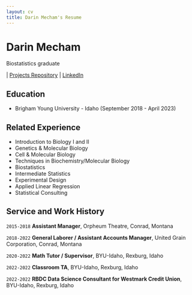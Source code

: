 ```yaml
---
layout: cv
title: Darin Mecham's Resume
---
```

# Darin Mecham
Biostatistics graduate 

<div id="webaddress">
| <a href="https://github.com/mechamdarin/mathochist/tree/master/Projects">Projects Repository</a>
| <a href="https://www.linkedin.com/in/darin-mecham/">LinkedIn</a>
</div>


## Education

* Brigham Young University - Idaho (September 2018 - April 2023)

## Related Experience

* Introduction to Biology I and II
* Genetics & Molecular Biology
* Cell & Molecular Biology
* Techniques in Biochemistry/Molecular Biology 
* Biostatistics
* Intermediate Statistics
* Experimental Design
* Applied Linear Regression
* Statistical Consulting

## Service and Work History

`2015-2018`
__Assistant Manager__, Orpheum Theatre, Conrad, Montana

`2018-2022`
__General Laborer / Assistant Accounts Manager__, United Grain Corporation, Conrad, Montana

`2020-2022`
__Math Tutor / Supervisor__, BYU-Idaho, Rexburg, Idaho

`2022-2022`
__Classroom TA__, BYU-Idaho, Rexburg, Idaho

`2022-2022`
__RBDC Data Science Consultant for Westmark Credit Union__, BYU-Idaho, Rexburg, Idaho



